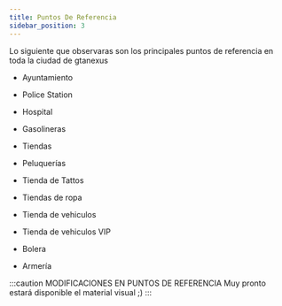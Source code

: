 ```yaml
---
title: Puntos De Referencia
sidebar_position: 3
---
```


Lo siguiente que observaras son los principales puntos de referencia en toda la ciudad de gtanexus

<!-- ![Ayunt]() -->
- Ayuntamiento
<!-- ![Craft]() -->
<!-- Crafting -->
<!-- ![LSPD]() -->
- Police Station
<!-- ![EMS]() -->
- Hospital
<!-- ![Gas_petrol]() --> 
- Gasolineras
<!-- ![Shops]() -->
- Tiendas
<!-- ![Hair_Salon]() -->
- Peluquerías
<!-- ![Shop_Tattos]() -->
- Tienda de Tattos
<!-- ![Shops_Clothes]() -->
- Tiendas de ropa
<!-- ![Shops_vehicles]() -->
- Tienda de vehiculos
<!-- ![Shop_vehiclesVIP]() -->
- Tienda de vehiculos VIP
<!-- ![Bowling]() -->
- Bolera
<!-- ![Armery]() -->
- Armería




:::caution MODIFICACIONES EN PUNTOS DE REFERENCIA
Muy pronto estará disponible el material visual ;)
:::